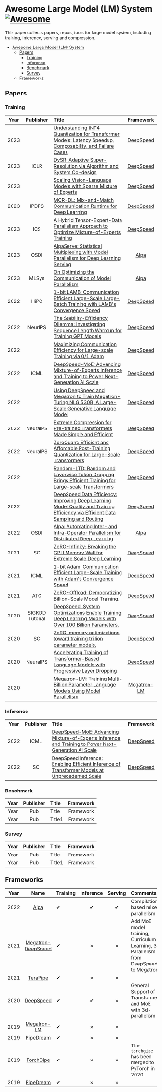# Awesome Large Model (LM) System [![Awesome](https://awesome.re/badge.svg)](https://awesome.re)

This paper collects papers, repos, tools for large model system, including training, inference, serving and compression.

- [Awesome Large Model (LM) System ](#awesome-large-model-lm-system-)
  - [Papers](#papers)
    - [Training](#training)
    - [Inference](#inference)
    - [Benchmark](#benchmark)
    - [Survey](#survey)
  - [Frameworks](#frameworks)

## Papers

### Training

| Year |    Publisher    | Title                                                                                                                                                                                       |    Framework     |
|:----:|:---------------:|:--------------------------------------------------------------------------------------------------------------------------------------------------------------------------------------------|:----------------:|
| 2023 |                 | [Understanding INT4 Quantization for Transformer Models: Latency Speedup, Composability, and Failure Cases](https://arxiv.org/abs/2301.12017)                                               | [DeepSpeed](#ds) |
| 2023 |      ICLR       | [DySR: Adaptive Super-Resolution via Algorithm and System Co-design](https://openreview.net/forum?id%253DPgtn4l6eKjv)                                                                       | [DeepSpeed](#ds) |
| 2023 |                 | [Scaling Vision-Language Models with Sparse Mixture of Experts](https://arxiv.org/abs/2303.07226)                                                                                           | [DeepSpeed](#ds) |
| 2023 |      IPDPS      | [MCR-DL: Mix-and-Match Communication Runtime for Deep Learning](https://arxiv.org/abs/2303.08374)                                                                                           | [DeepSpeed](#ds) |
| 2023 |       ICS       | [A Hybrid Tensor-Expert-Data Parallelism Approach to Optimize Mixture-of-Experts Training](https://arxiv.org/abs/2303.06318)                                                                | [DeepSpeed](#ds) |
| 2023 |      OSDI       | [AlpaServe: Statistical Multiplexing with Model Parallelism for Deep Learning Serving](https://arxiv.org/abs/2302.11665)                                                                    |  [Alpa](#alpa)   |
| 2023 |      MLSys      | [On Optimizing the Communication of Model Parallelism](https://arxiv.org/abs/2211.05322)                                                                                                    |  [Alpa](#alpa)   |
| 2022 |      HiPC       | [1-bit LAMB: Communication Efficient Large-Scale Large-Batch Training with LAMB's Convergence Speed](https://ieeexplore.ieee.org/document/10106313)                                         | [DeepSpeed](#ds) |
| 2022 |     NeurIPS     | [The Stability-Efficiency Dilemma: Investigating Sequence Length Warmup for Training GPT Models](https://openreview.net/forum?id%253DJpZ5du_Kdh)                                            | [DeepSpeed](#ds) |
| 2022 |                 | [Maximizing Communication Efficiency for Large-scale Training via 0/1 Adam](https://arxiv.org/abs/2202.06009)                                                                               | [DeepSpeed](#ds) |
| 2022 |      ICML       | [DeepSpeed-MoE: Advancing Mixture-of-Experts Inference and Training to Power Next-Generation AI Scale](https://proceedings.mlr.press/v162/rajbhandari22a.html)                              | [DeepSpeed](#ds) |
| 2022 |                 | [Using DeepSpeed and Megatron to Train Megatron-Turing NLG 530B, A Large-Scale Generative Language Model](https://arxiv.org/abs/2201.11990)                                                 | [DeepSpeed](#ds) |
| 2022 |    NeuraIPS     | [Extreme Compression for Pre-trained Transformers Made Simple and Efficient](https://openreview.net/forum?id%253DxNeAhc2CNAl)                                                               | [DeepSpeed](#ds) |
| 2022 |    NeuraIPS     | [ZeroQuant: Efficient and Affordable Post-Training Quantization for Large-Scale Transformers](https://openreview.net/forum?id%253Df-fVCElZ-G1)                                              | [DeepSpeed](#ds) |
| 2022 |                 | [Random-LTD: Random and Layerwise Token Dropping Brings Efficient Training for Large-scale Transformers](https://arxiv.org/abs/2211.11586)                                                  | [DeepSpeed](#ds) |
| 2022 |                 | [DeepSpeed Data Efficiency: Improving Deep Learning Model Quality and Training Efficiency via Efficient Data Sampling and Routing](https://arxiv.org/abs/2212.03597)                        | [DeepSpeed](#ds) |
| 2022 |      OSDI       | [Alpa: Automating Inter- and Intra-Operator Parallelism for Distributed Deep Learning](https://www.usenix.org/conference/osdi22/presentation/zheng-lianmin)                                 |  [Alpa](#alpa)   |
| 2021 |       SC        | [ZeRO-Infinity: Breaking the GPU Memory Wall for Extreme Scale Deep Learning](https://dl.acm.org/doi/abs/10.1145/3458817.3476205)                                                           | [DeepSpeed](#ds) |
| 2021 |      ICML       | [1-bit Adam: Communication Efficient Large-Scale Training with Adam's Convergence Speed](http://proceedings.mlr.press/v139/tang21a.html)                                                    | [DeepSpeed](#ds) |
| 2021 |       ATC       | [ZeRO-Offload: Democratizing Billion-Scale Model Training.](https://www.usenix.org/conference/atc21/presentation/ren-jie)                                                                   | [DeepSpeed](#ds) |
| 2020 | SIGKDD Tutorial | [DeepSpeed: System Optimizations Enable Training Deep Learning Models with Over 100 Billion Parameters.](https://dl.acm.org/doi/10.1145/3394486.3406703)                                    | [DeepSpeed](#ds) |
| 2020 |       SC        | [ZeRO: memory optimizations toward training trillion parameter models.](https://dl.acm.org/doi/10.5555/3433701.3433727)                                                                     | [DeepSpeed](#ds) |
| 2020 |    NeuraIPS     | [Accelerating Training of Transformer-Based Language Models with Progressive Layer Dropping](https://proceedings.neurips.cc/paper/2020/hash/a1140a3d0df1c81e24ae954d935e8926-Abstract.html) | [DeepSpeed](#ds) |
| 2020 |         | [Megatron-LM: Training Multi-Billion Parameter Language Models Using Model Parallelism](https://arxiv.org/abs/1909.08053) | [Megatron-LM](#megatron) |




### Inference

| Year | Publisher | Title                                                                                                                                                          |    Framework     |
|:----:|:---------:|:---------------------------------------------------------------------------------------------------------------------------------------------------------------|:----------------:|
| 2022 |   ICML    | [DeepSpeed-MoE: Advancing Mixture-of-Experts Inference and Training to Power Next-Generation AI Scale](https://proceedings.mlr.press/v162/rajbhandari22a.html) | [DeepSpeed](#ds) |
| 2022 |    SC     | [DeepSpeed Inference: Enabling Efficient Inference of Transformer Models at Unprecedented Scale](https://dl.acm.org/doi/abs/10.5555/3571885.3571946)           | [DeepSpeed](#ds) |


### Benchmark

| Year  | Publisher | Title  | Framework |
| :---: | :-------: | :----- | :-------: |
| Year  |    Pub    | Title  | Framework |
| Year  |    Pub    | Title1 | Framework |

### Survey

| Year  | Publisher | Title  | Framework |
| :---: | :-------: | :----- | :-------: |
| Year  |    Pub    | Title  | Framework |
| Year  |    Pub    | Title1 | Framework |


## Frameworks

| Year |                                                Name                                                 | Training | Inference | Serving | Comments                                                                                |
|:----:|:---------------------------------------------------------------------------------------------------:|:---------|:---------:|:-------:|:----------------------------------------------------------------------------------------|
| 2022 |                <span id="alpa"></span>[Alpa](https://github.com/alpa-projects/alpa)                 | ✔        |     ✔     |    ✔    | Compilation based mixed parallelism                                                     |
| 2021 | <span id="megatron-ds"></span>[Megatron-DeepSpeed](https://github.com/microsoft/Megatron-DeepSpeed) | ✔        |     ✗     |    ✗    | Add  MoE model training, Curriculum Learning, 3D Parallelism from DeepSpeed to Megatron |
| 2021 |            <span id="terapipe"></span>[TeraPipe](https://github.com/zhuohan123/terapipe)            | ✔        |     ✗     |    ✗    |                                                                                         |
| 2020 |              <span id="ds"></span>[DeepSpeed](https://github.com/microsoft/DeepSpeed)               | ✔        |     ✔     |    ✗    | General Support of Transformers and MoE with 3d-parallelism                             |
| 2019 |           <span id="megatron"></span>[Megatron-LM](https://github.com/NVIDIA/Megatron-LM)           | ✔        |     ✗     |    ✗    |                                                                                         |
| 2019 |          <span id="pipedream"></span>[PipeDream](https://github.com/msr-fiddle/pipedream)           | ✔        |     ✗     |    ✗    |                                                                                         |
| 2019 |            <span id="gpipe"></span>[TorchGipe](https://github.com/kakaobrain/torchgpipe)            | ✔        |     ✗     |    ✗    | The `torchgipe` has been merged to PyTorch in 2020.                                     |
| 2019 |          <span id="pipedream"></span>[PipeDream](https://github.com/msr-fiddle/pipedream)           | ✔        |     ✗     |    ✗    |                                                                                         |
